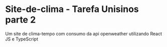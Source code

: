 # Site-de-clima - Tarefa Unisinos parte 2

Um site de clima-tempo com consumo da api openweather utilizando React JS e TypeScript
